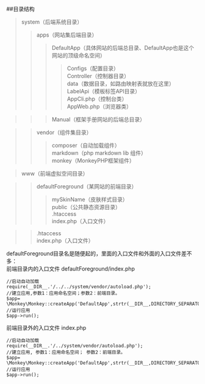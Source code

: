 ##目录结构
 
>system（后端系统目录）
>>apps（网站集后端目录）
>>>DefaultApp（具体网站的后端总目录、DefaultApp也是这个网站的顶级命名空间）
>>>>Configs（配置目录）  
>>>>Controller（控制器目录）  
>>>>data（数据目录，如路由映射表就放在这里）  
>>>>LabelApi（模板标签API目录）  
>>>>AppCli.php（控制台类）  
>>>>AppWeb.php（浏览器类）

>>>Manual（框架手册网站的后端总目录）

>>vendor（组件集目录）
>>>composer（自动加载组件）  
>>>markdown（php markdown lib 组件）  
>>>monkey（MonkeyPHP框架组件）  

> www（前端虚拟空间目录） 
  
>>defaultForeground（某网站的前端目录）
>>>mySkinName（皮肤样式目录）  
>>>public（公共静态资源目录）  
>>>.htaccess  
>>>index.php（入口文件） 

>>.htaccess  
>>index.php（入口文件）  
   
defaultForeground目录名是随便起的，里面的入口文件和外面的入口文件差不多：  
前端目录内的入口文件 defaultForeground/index.php  

	//启动自动加载   
	require(__DIR__.'/../../system/vendor/autoload.php');    
	//建立应用,参数1：应用命名空间；参数2：前端目录。    
	$app= \Monkey\Monkey::createApp('DefaultApp',strtr(__DIR__,DIRECTORY_SEPARATOR,'/'));  
	//运行应用  
	$app->run();


前端目录外的入口文件 index.php  
	
	//启动自动加载  
	require(__DIR__.'/../system/vendor/autoload.php');  
	//建立应用, 参数1：应用命名空间； 参数2：前端目录。  
	$app= \Monkey\Monkey::createApp('DefaultApp',strtr(__DIR__,DIRECTORY_SEPARATOR,'/').'/defaultForeground');  
	//运行应用  
	$app->run(); 
 

